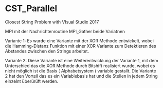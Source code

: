 # CST_Parallel
Closest String Problem with VIsual Studio 2017

MPI mit der Nachrichtenroutine MPI_Gather beide Variatnen

Variante 1: 
Es wurde eine Variante mit der XOR Methode entwickelt, wobei die Hamming-Distanz Funktion mit einer XOR Variante zum Detektieren des Abstandes zwischen den Strings arbeitet.

Variante 2: 
Diese Variante ist eine Weiterentwicklung der Variante 1, mit dem Unterschied das die XOR Methode durch Bitshift realisiert wurde, wobei es nicht möglich ist die Basis ( Alphabetsystem ) variable gestallt. Die Variante 2 hat den Vorteil das es ein Variablebasis hat und die Stellen in jedem String einzelnt überürüft werden. 
